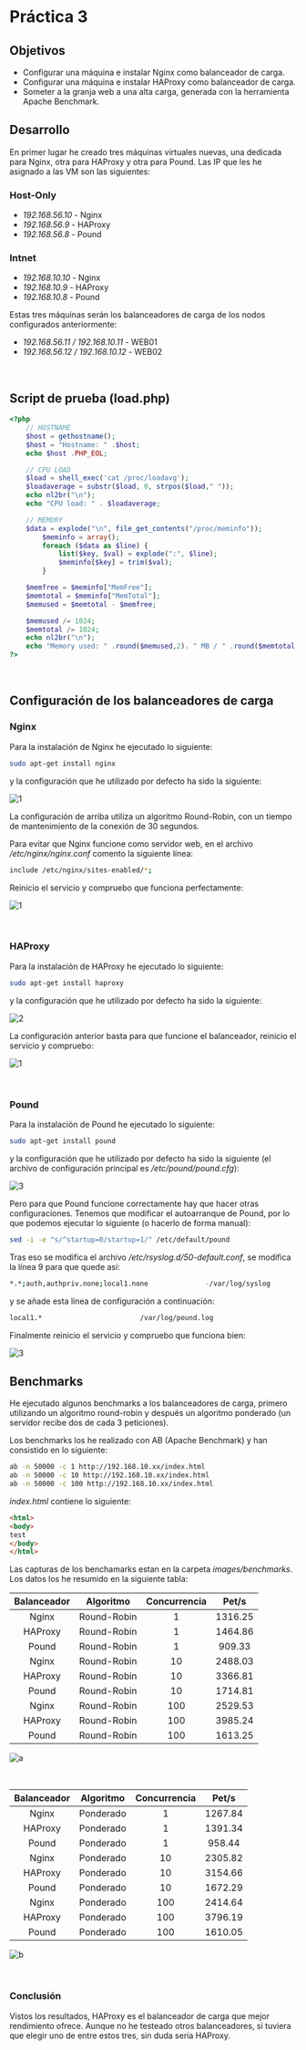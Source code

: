 # Práctica 3

## Objetivos

- Configurar una máquina e instalar Nginx como balanceador de carga.
- Configurar una máquina e instalar HAProxy como balanceador de carga.
- Someter a la granja web a una alta carga, generada con la herramienta Apache
Benchmark.

## Desarrollo
En primer lugar he creado tres máquinas virtuales nuevas, una dedicada para Nginx, otra para HAProxy y otra para Pound. Las IP que les he asignado a las VM son las siguientes:

### Host-Only

- *192.168.56.10* - Nginx
- *192.168.56.9* - HAProxy
- *192.168.56.8* - Pound

### Intnet

- *192.168.10.10* - Nginx
- *192.168.10.9* - HAProxy
- *192.168.10.8* - Pound

Estas tres máquinas serán los balanceadores de carga de los nodos configurados anteriormente:

- *192.168.56.11 / 192.168.10.11* - WEB01
- *192.168.56.12 / 192.168.10.12* - WEB02

<br>

## Script de prueba (load.php)

```php
<?php
	// HOSTNAME
	$host = gethostname();
	$host = "Hostname: " .$host;
	echo $host .PHP_EOL;

	// CPU LOAD
	$load = shell_exec('cat /proc/loadavg');
	$loadaverage = substr($load, 0, strpos($load," "));
	echo nl2br("\n");
	echo "CPU load: " . $loadaverage;

	// MEMORY
	$data = explode("\n", file_get_contents("/proc/meminfo"));
    	$meminfo = array();
    	foreach ($data as $line) {
        	list($key, $val) = explode(":", $line);
        	$meminfo[$key] = trim($val);
    	}

	$memfree = $meminfo["MemFree"];
	$memtotal = $meminfo["MemTotal"];
	$memused = $memtotal - $memfree;

	$memused /= 1024;
	$memtotal /= 1024;
	echo nl2br("\n");
	echo "Memory used: " .round($memused,2). " MB / " .round($memtotal, 2). " MB";
?>
```

<br>

## Configuración de los balanceadores de carga

### Nginx

Para la instalación de Nginx he ejecutado lo siguiente:

```bash
sudo apt-get install nginx
```

y la configuración que he utilizado por defecto ha sido la siguiente:

![1](https://github.com/harvestcore/SWAP/blob/master/practicas/p3/images/nginx_config.PNG)

La configuración de arriba utiliza un algoritmo Round-Robin, con un tiempo de mantenimiento de la conexión de 30 segundos.

Para evitar que Nginx funcione como servidor web, en el archivo */etc/nginx/nginx.conf* comento la siguiente línea:

```bash
include /etc/nginx/sites-enabled/*;
```

Reinicio el servicio y compruebo que funciona perfectamente:

![1](https://github.com/harvestcore/SWAP/blob/master/practicas/p3/images/nginx_working.PNG)

<br>

### HAProxy

Para la instalación de HAProxy he ejecutado lo siguiente:

```bash
sudo apt-get install haproxy
```

y la configuración que he utilizado por defecto ha sido la siguiente:

![2](https://github.com/harvestcore/SWAP/blob/master/practicas/p3/images/haproxy_config.PNG)

La configuración anterior basta para que funcione el balanceador, reinicio el servicio y compruebo:

![1](https://github.com/harvestcore/SWAP/blob/master/practicas/p3/images/haproxy_working.PNG)

<br>

### Pound

Para la instalación de Pound he ejecutado lo siguiente:

```bash
sudo apt-get install pound
```

y la configuración que he utilizado por defecto ha sido la siguiente (el archivo de configuración principal es */etc/pound/pound.cfg*):

![3](https://github.com/harvestcore/SWAP/blob/master/practicas/p3/images/pound_config.PNG)

Pero para que Pound funcione correctamente hay que hacer otras configuraciones. Tenemos que modificar el autoarranque de Pound, por lo que podemos ejecutar lo siguiente (o hacerlo de forma manual):

```bash
sed -i -e "s/^startup=0/startup=1/" /etc/default/pound
```

Tras eso se modifica el archivo */etc/rsyslog.d/50-default.conf*, se modifica la línea 9 para que quede así:

```bash
*.*;auth,authpriv.none;local1.none              -/var/log/syslog
```

y se añade esta línea de configuración a continuación:

```bash
local1.*                        /var/log/pound.log
```

Finalmente reinicio el servicio y compruebo que funciona bien:

![3](https://github.com/harvestcore/SWAP/blob/master/practicas/p3/images/pound_working.PNG)


## Benchmarks

He ejecutado algunos benchmarks a los balanceadores de carga, primero utilizando un algoritmo round-robin y después un algoritmo ponderado (un servidor recibe dos de cada 3 peticiones).

Los benchmarks los he realizado con AB (Apache Benchmark) y han consistido en lo siguiente:

```bash
ab -n 50000 -c 1 http://192.168.10.xx/index.html
ab -n 50000 -c 10 http://192.168.10.xx/index.html
ab -n 50000 -c 100 http://192.168.10.xx/index.html
```

*index.html* contiene lo siguiente:
```html
<html>
<body>
test
</body>
</html>
```

Las capturas de los benchamarks estan en la carpeta *images/benchmarks*. Los datos los he resumido en la siguiente tabla:

| Balanceador | Algoritmo   | Concurrencia | Pet/s   |
|:-----------:|:-----------:| :-----------:|:-------:|
| Nginx       | Round-Robin | 1            | 1316.25 |
| HAProxy     | Round-Robin | 1            | 1464.86 |
| Pound       | Round-Robin | 1            | 909.33  |
| Nginx       | Round-Robin | 10           | 2488.03 |
| HAProxy     | Round-Robin | 10           | 3366.81 |
| Pound       | Round-Robin | 10           | 1714.81 |
| Nginx       | Round-Robin | 100          | 2529.53 |
| HAProxy     | Round-Robin | 100          | 3985.24 |
| Pound       | Round-Robin | 100          | 1613.25 |

![a](https://github.com/harvestcore/SWAP/tree/master/practicas/p3/images/round-robin/grafica_round-robin.png)

<br>

| Balanceador | Algoritmo | Concurrencia | Pet/s   |
|:-----------:|:---------:| :-----------:|:-------:|
| Nginx       | Ponderado | 1            | 1267.84 |
| HAProxy     | Ponderado | 1            | 1391.34 |
| Pound       | Ponderado | 1            | 958.44  |
| Nginx       | Ponderado | 10           | 2305.82 |
| HAProxy     | Ponderado | 10           | 3154.66 |
| Pound       | Ponderado | 10           | 1672.29 |
| Nginx       | Ponderado | 100          | 2414.64 |
| HAProxy     | Ponderado | 100          | 3796.19 |
| Pound       | Ponderado | 100          | 1610.05 |

![b](https://github.com/harvestcore/SWAP/tree/master/practicas/p3/images/ponderado/grafica_ponderado.png)

<br>

### Conclusión
Vistos los resultados, HAProxy es el balanceador de carga que mejor rendimiento ofrece. Aunque no he testeado otros balanceadores, si tuviera que elegir uno de entre estos tres, sin duda sería HAProxy.
